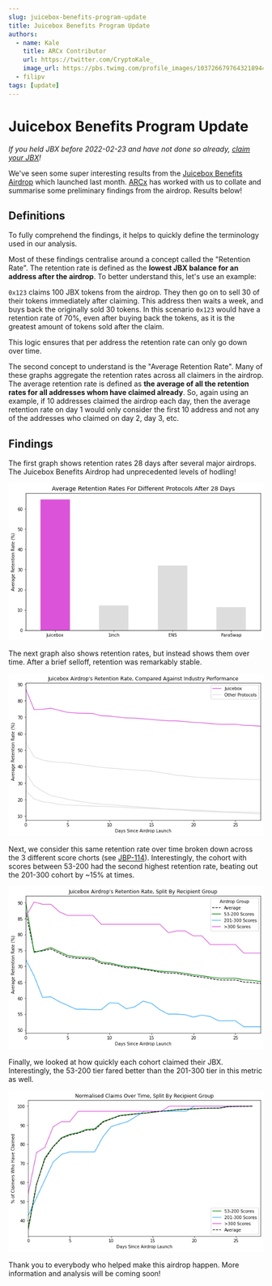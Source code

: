 ```yaml
---
slug: juicebox-benefits-program-update
title: Juicebox Benefits Program Update
authors: 
  - name: Kale
    title: ARCx Contributor
    url: https://twitter.com/CryptoKale_
    image_url: https://pbs.twimg.com/profile_images/1037266797643218944/TNni262L_400x400.jpg
  - filipv
tags: [update]
---
```


# Juicebox Benefits Program Update

*If you held JBX before 2022-02-23 and have not done so already, [claim your JBX](https://airdrop.juicebox.money/)!*

We've seen some super interesting results from the [Juicebox Benefits Airdrop](https://info.juicebox.money/blog/juicebox-benefits-program-explained) which launched last month. [ARCx](https://arcx.money/) has worked with us to collate and summarise some preliminary findings from the airdrop. Results below!

## Definitions

To fully comprehend the findings, it helps to quickly define the terminology used in our analysis.

Most of these findings centralise around a concept called the "Retention Rate". The retention rate is defined as the **lowest JBX balance for an address after the airdrop**. To better understand this, let's use an example:

`0x123` claims 100 JBX tokens from the airdrop. They then go on to sell 30 of their tokens immediately after claiming. This address then waits a week, and buys back the originally sold 30 tokens. In this scenario `0x123` would have a retention rate of 70%, even after buying back the tokens, as it is the greatest amount of tokens sold after the claim.

This logic ensures that per address the retention rate can only go down over time.

The second concept to understand is the "Average Retention Rate". Many of these graphs aggregate the retention rates across all claimers in the airdrop. The average retention rate is defined as **the average of all the retention rates for all addresses whom have claimed already**. So, again using an example, if 10 addresses claimed the airdrop each day, then the average retention rate on day 1 would only consider the first 10 address and not any of the addresses who claimed on day 2, day 3, etc.

## Findings

The first graph shows retention rates 28 days after several major airdrops. The Juicebox Benefits Airdrop had unprecedented levels of hodling!

![](juicebox_retention_snapshot.png)

The next graph also shows retention rates, but instead shows them over time. After a brief selloff, retention was remarkably stable.

![](juicebox_retention_over_time.png)

Next, we consider this same retention rate over time broken down across the 3 different score chorts (see [JBP-114](https://snapshot.org/#/jbdao.eth/proposal/0xd10c56f453851063665241417642352beaf8816aca062c29f98b1f5154ff3cdd)). Interestingly, the cohort with scores between 53-200 had the second highest retention rate, beating out the 201-300 cohort by ~15% at times.

![](juicebox_retention_by_cohort.png)

Finally, we looked at how quickly each cohort claimed their JBX. Interestingly, the 53-200 tier fared better than the 201-300 tier in this metric as well. 

![](juicebox_claims.png)

Thank you to everybody who helped make this airdrop happen. More information and analysis will be coming soon!
